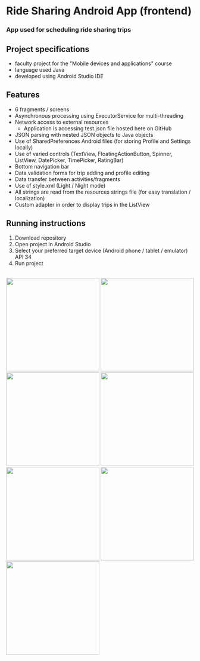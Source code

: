 # Ride Sharing Android App (frontend)
### App used for scheduling ride sharing trips
## Project specifications
- faculty project for the "Mobile devices and applications" course
- language used Java
- developed using Android Studio IDE

## Features
- 6 fragments / screens
- Asynchronous processing using ExecutorService for multi-threading
- Network access to external resources
    - Application is accessing test.json file hosted here on GitHub
- JSON parsing with nested JSON objects to Java objects
- Use of SharedPreferences Android files (for storing Profile and Settings locally)
- Use of varied controls (TextView, FloatingActionButton, Spinner, ListView, DatePicker, TimePicker, RatingBar)
- Bottom navigation bar
- Data validation forms for trip adding and profile editing
- Data transfer between activities/fragments
- Use of style.xml (Light / Night mode)
- All strings are read from the resources strings file (for easy translation / localization)
- Custom adapter in order to display trips in the ListView

## Running instructions
1. Download repository
2. Open project in Android Studio
3. Select your preferred target device (Android phone / tablet / emulator) API 34
4. Run project

<br>
<img width="250" src="https://github.com/vladcomarlau/rideSharingAndroidApp_mock-up/assets/102293760/e04ebd0b-0480-439f-b7a0-5fbaa38c8abe">
<img width="250" src="https://github.com/vladcomarlau/rideSharingAndroidApp_mock-up/assets/102293760/e0c3bac9-8a02-440a-a1e7-fc02dced154e">
<img width="250" src="https://github.com/vladcomarlau/rideSharingAndroidApp_mock-up/assets/102293760/726dcac6-67e1-4521-b356-5aa1a0aa451c">
<img width="250" src="https://github.com/vladcomarlau/rideSharingAndroidApp_mock-up/assets/102293760/ee0de4c4-bb7c-4783-a5ba-51b7eee0130e">
<img width="250" src="https://github.com/vladcomarlau/rideSharingAndroidApp_mock-up/assets/102293760/f184b9fb-b09d-4ab4-88e7-346cd57d828d">
<img width="250" src="https://github.com/vladcomarlau/rideSharingAndroidApp_mock-up/assets/102293760/938ce10a-21dc-4a16-b0af-651817e78052">
<img width="250" src="https://github.com/vladcomarlau/rideSharingAndroidApp_mock-up/assets/102293760/3efea8cb-85e1-452b-9779-53f0ee574104">


